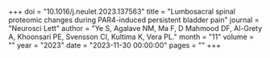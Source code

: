+++
doi = "10.1016/j.neulet.2023.137563"
title = "Lumbosacral spinal proteomic changes during PAR4-induced persistent bladder pain"
journal = "Neurosci Lett"
author = "Ye S, Agalave NM, Ma F, D Mahmood DF, Al-Grety A, Khoonsari PE, Svensson CI, Kultima K, Vera PL."
month = "11"
volume = ""
year = "2023"
date = "2023-11-30 00:00:00"
pages = ""
+++

